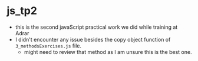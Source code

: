 # js_tp2
* this is the second javaScript practical work we did while training at Adrar
* I didn't encounter any issue besides the copy object function of `3_methodsExercises.js` file.
  * might need to review that method as I am unsure this is the best one. 

